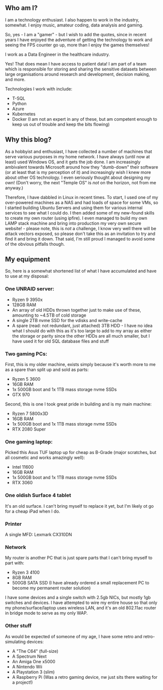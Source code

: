 ## Who am I?

I am a technology enthusiast. I also happen to work in the industry, somewhat. I enjoy music, amateur coding, data analysis and gaming.

So, yes - I am a "gamer" - but I wish to add the quotes, since in recent years I have enjoyed the adventure of getting the technology to work and seeing the FPS counter go up, more than I enjoy the games themselves!

I work as a Data Engineer in the healthcare industry.

Yes! That does mean I have access to patient data! I am part of a team which is responsible for storing and sharing the sensitive datasets between large organisations around research and development, decision making, and more.

Technologies I work with include:

- T-SQL
- Python
- Azure
- Kubernetes
- Docker
(I am not an expert in any of these, but am competent enough to keep us out of trouble and keep the bits flowing)

## Why this blog?

As a hobbyist and enthusiast, I have collected a number of machines that serve various purposes in my home network. I have always (until now at least) used Windows OS, and it gets the job done. I am increasingly ambivalent towards Microsoft around how they "dumb-down" their software (or at least that is my perception of it) and increasingly wish I knew more about other OS technology. I even seriously thought about designing my own! (Don't worry, the next "Temple OS" is _not_ on the horizon, not from me anyway.)

Therefore, I have dabbled in Linux in recent times. To start, I used one of my over-powered machines as a NAS and had loads of space for some VMs, so I started building Ubuntu Servers and using them for various internal services to see what I could do. I then added some of my new-found skills to create my own router (using ipfire). I even managed to build my own LAMP stack machine and bring into production my very own secure website! - please note, this is _not_ a challenge, I know very well there will be attack vectors exposed, so please don't take this as an invitation to try and find it and bring it down. That said, I'm still proud I managed to avoid some of the obvious pitfalls though.

## My equipment

So, here is a somewhat shortened list of what I have accumulated and have to use at my disposal:

### One UNRAID server:

- Ryzen 9 3950x
- 128GB RAM
- An array of old HDDs thrown together just to make use of these, amounting to ~4.5TB of cold storage
- A single 2TB nvme SSD for the vdisks and write-cache
- A spare (read: not redundant, just attached) 3TB HDD - I have no idea what I should do with this as it's too large to add to my array as either the storage or parity since the other HDDs are all much smaller, but I have used it for old SQL database files and stuff

### Two gaming PCs:

First, this is my older machine, exists simply because it's worth more to me as a spare than split up and sold as parts:

- Ryzen 5 3600
- 16GB RAM
- 1x 500GB boot and 1x 1TB mass storage nvme SSDs
- GTX 970

Second, this is one I took great pride in building and is my main machine:

- Ryzen 7 5800x3D
- 16GB RAM
- 1x 500GB boot and 1x 1TB mass storage nvme SSDs
- RTX 2080 Super

### One gaming laptop:

Picked this Asus TUF laptop up for cheap as B-Grade (major scratches, but all cosmetic and works amazingly well):

- Intel 11600
- 16GB RAM
- 1x 500GB boot and 1x 1TB mass storage nvme SSDs
- RTX 3060

### One oldish Surface 4 tablet

It's an old surface. I can't bring myself to replace it yet, but I'm likely ot go for a cheap iPad when I do.

### Printer

A single MFD: Lexmark CX310DN

### Network

My router is another PC that is just spare parts that I can't bring myself to part with:

- Ryzen 3 4100
- 8GB RAM
- 500GB SATA SSD
(I have already ordered a small replacement PC to become my permanent router solution)

I have some devices and a single switch with 2.5gb NICs, but mostly 1gb switches and devices. I have attempted to wire my entire house so that only my phone/surface/laptop uses wireless LAN, and it's an old 802.11ac router in bridge mode to serve as my only WAP.

### Other stuff

As would be expected of someone of my age, I have some retro and retro-simulating devices:

- A "The C64" (full-size)
- A Spectrum Next 
- An Amiga One x5000
- A Nintendo Wii
- A Playstation 3 (slim)
- A Raspberry Pi (Was a retro gaming device, nw just sits there waiting for a project!)